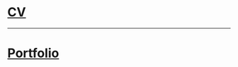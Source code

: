 # [CV](https://docs.google.com/document/d/1nLJpec5yNEuHN1Cqu0GSKtAjpifn3Lj3LemfCucLdRg/edit#)

---

# [Portfolio](/portfolio/)
